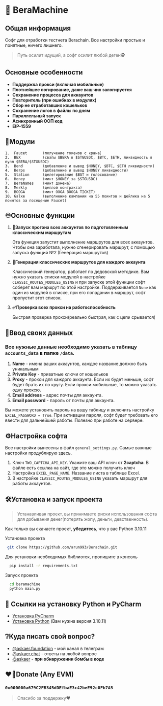 ﻿
# 🐻 BeraMachine

## Общая информация

Софт для отработки тестнета Berachain. Все настройки простые и понятные, ничего лишнего.
> Путь осилит идущий, а софт осилит любой деген🕵️

## Основные особенности 

* **Поддержка прокси (включая мобильные)**
* **Плотнейшее логирование, даже ваш чих залогируется**
* **Сохранение процесса для аккаунтов**
* **Повторитель (при ошибках в модулях)**
* **Сбор не отработавших кошельков**
* **Сохранение логов в файлы по дням**
* **Параллельный запуск**
* **Асинхронный ООП код**
* **EIP-1559**

## 🧩Модули

    1.  Faucet       (получение токенов с крана)                                       
    2.  BEX          (свапы $BERA в $STGUSDC, $BTC, $ETH, ликвидность в пулл $BERA/$STGUSDC)
    3.  Bend         (добавление и вывод $HONEY, $BTC, $ETH ликвидности)
    4.  Berps        (добавление и вывод $HONEY ликвидности)
    5.  Station      (делегирование $BGT и голосование)
    6.  Honey        (минт $HONEY за $STGUSDC)    
    7.  BeraNames    (минт домена)    
    8.  Merkly       (деплой контракта)    
    9.  BOOGA        (минт OOGA BOOGA TICKET)    
    10. Galxe        (выполнение кампании на 55 поинтов и дейлика на 5 поинтов за посещение Faucet)

## ♾️Основные функции

1.  **🚀Запуск прогона всех аккаунтов по подготовленным классическим маршрутам**

    Эта функция запустит выполнение маршрутов для всех аккаунтов. Чтобы она заработала, нужно сгенерировать маршрут, с помощью запуска функций №2 (Генерация маршрутов) 

2.  **📄Генерация классических маршрутов для каждого аккаунта**

    Классический генератор, работает по дедовской методике. Вам нужно указать списки модулей в настройке `CLASSIC_ROUTES_MODULES_USING` и при запуске этой функции софт соберет вам маршрут по этой настройке. Поддерживается 
    `None` как один из модулей в списке, при его попадании в маршрут, софт пропустит этот список.

3. **✅Проверка всех прокси на работоспособность**

    Быстрая проверка прокси(реально быстрая, как с цепи срывается)

## 📄Ввод своих данных

### Все нужные данные необходимо указать в таблицу `accounts_data` в папке `/data`. 
   1. **Name** - имена ваших аккаунтов, каждое название должно быть уникальным
   2. **Private Key** - приватные ключи от кошельков
   3. **Proxy** - прокси для каждого аккаунта. Если их будет меньше, софт будет брать их по кругу. Если прокси мобильные, то можно указать одну проксю.
   4. **Email address** - адрес почты для аккаунта.
   5. **Email password** - пароль от почты для аккаунта.

Вы можете установить пароль на вашу таблицу и включить настройку `EXCEL_PASSWORD = True`. При активации пароля, софт будет требовать его ввести для дальнейшей работы. Полезно при работе на сервере.

## ⚙️Настройка софта

Все настройки вынесены в файл `general_settings.py`.
Самые важные настройки продублирую здесь. 

1. Ключ `TWO_CAPTCHA_API_KEY`. Укажите ваш API ключ от **2captcha**. В файле есть ссылка на сайт, где это можно получить ключ
2. Настройка `EXCEL_PAGE_NAME`. Название листа в таблице Excel. 
3. В настройке `CLASSIC_ROUTES_MODULES_USING` указать маршрут для работы аккаунтов. 

## 🛠️Установка и запуск проекта

> Устанавливая проект, вы принимаете риски использования софта для добывания денег(потерять жопу, деньги, девственность).

Как только вы скачаете проект, **убедитесь**, что у вас Python 3.10.11

Установка проекта

```bash
 git clone https://github.com/arun993/Berachain.git
```

Для установки необходимых библиотек, пропишите в консоль

```bash
  pip install -r requirements.txt
```

Запуск проекта

```bash
  cd beramachine
  python main.py
```

## 🔗 Ссылки на установку Python и PyCharm

 - [Установка PyCharm](https://www.jetbrains.com/pycharm/download/?section=windows)
 - [Установка Python](https://www.python.org/downloads/windows/) (Вам нужна версия 3.10.11)

## ❔Куда писать свой вопрос?

- [@askaer.foundation](https://t.me/askaer) - мой канал в телеграм  
- [@askaer.chat](https://t.me/askaerchat) - ответы на любой вопрос
- [@askaer](https://t.me/realaskaer) - **при обнаружении бомбы в коде**  

## ❤️‍🔥Donate (Any EVM)

### `0x000000a679C2FB345dDEfbaE3c42beE92c0Fb7A5`
> Спасибо за поддержку❤️

